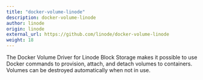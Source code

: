 ```yaml
---
title: "docker-volume-linode"
description: docker-volume-linode
author: linode
origin: linode
external_url: https://github.com/linode/docker-volume-linode
weight: 18
---
```


The Docker Volume Driver for Linode Block Storage makes it possible to use Docker commands to provision, attach, and detach volumes to containers. Volumes can be destroyed automatically when not in use.
